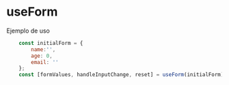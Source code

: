 # useForm

Ejemplo de uso

```javascript
    const initialForm = {
        name:'',
        age: 0,
        email: ''
    };
    const [formValues, handleInputChange, reset] = useForm(initialForm);
```